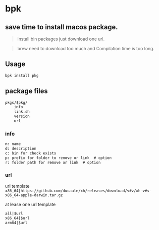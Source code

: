 # bpk

## save time to install macos package.
> install bin packages just download one url.

> brew need to download too much and Compilation time is too long.

## Usage

```sh
bpk install pkg
```

## package files

```txt
pkgs/$pkg/
    info
    link.sh
    version
    url
```

### info

```txt
n: name
d: description
c: bin for check exists
p: prefix for folder to remove or link  # option
r: folder path for remove or link  # option
```

### url

url template `x86_64|https://github.com/ducaale/xh/releases/download/v#v/xh-v#v-x86_64-apple-darwin.tar.gz`

at lease one url template

```txt
all|$url
x86_64|$url
arm64|$url
```
